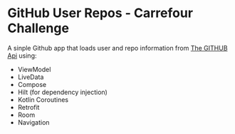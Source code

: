 # GitHub User Repos - Carrefour Challenge

A sinple Github app that loads user and repo information from [The GITHUB Api](https://api.github.com/) using:  
 * ViewModel
 * LiveData
 * Compose
 * Hilt (for dependency injection)
 * Kotlin Coroutines
 * Retrofit
 * Room
 * Navigation
